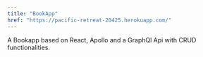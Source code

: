 ```yaml
---
title: "BookApp"
href: "https://pacific-retreat-20425.herokuapp.com/"
---
```


A Bookapp based on React, Apollo and a GraphQl Api with CRUD functionalities.
